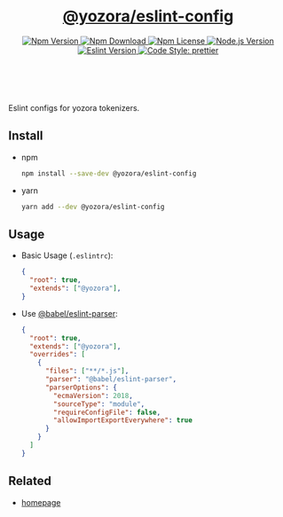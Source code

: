 <header>
  <h1 align="center">
    <a href="https://github.com/yozorajs/yozora/tree/release-2.x.x/scaffolds/eslint-config#readme">@yozora/eslint-config</a>
  </h1>
  <div align="center">
    <a href="https://www.npmjs.com/package/@yozora/eslint-config">
      <img
        alt="Npm Version"
        src="https://img.shields.io/npm/v/@yozora/eslint-config.svg"
      />
    </a>
    <a href="https://www.npmjs.com/package/@yozora/eslint-config">
      <img
        alt="Npm Download"
        src="https://img.shields.io/npm/dm/@yozora/eslint-config.svg"
      />
    </a>
    <a href="https://www.npmjs.com/package/@yozora/eslint-config">
      <img
        alt="Npm License"
        src="https://img.shields.io/npm/l/@yozora/eslint-config.svg"
      />
    </a>
    <a href="https://github.com/nodejs/node">
      <img
        alt="Node.js Version"
        src="https://img.shields.io/node/v/@yozora/eslint-config"
      />
    </a>
    <a href="https://github.com/eslint/eslint">
      <img
        alt="Eslint Version"
        src="https://img.shields.io/npm/dependency-version/@yozora/eslint-config/peer/eslint"
      />
    </a>
    <a href="https://github.com/prettier/prettier">
      <img
        alt="Code Style: prettier"
        src="https://img.shields.io/badge/code_style-prettier-ff69b4.svg?style=flat-square"
      />
    </a>
  </div>
</header>
<br/>

Eslint configs for yozora tokenizers.

## Install

* npm

  ```bash
  npm install --save-dev @yozora/eslint-config
  ```

* yarn

  ```bash
  yarn add --dev @yozora/eslint-config
  ```

## Usage

  * Basic Usage (`.eslintrc`):

    ```json
    {
      "root": true,
      "extends": ["@yozora"],
    }
    ```

  * Use [@babel/eslint-parser][]:

    ```json
    {
      "root": true,
      "extends": ["@yozora"],
      "overrides": [
        {
          "files": ["**/*.js"],
          "parser": "@babel/eslint-parser",
          "parserOptions": {
            "ecmaVersion": 2018,
            "sourceType": "module",
            "requireConfigFile": false,
            "allowImportExportEverywhere": true
          }
        }
      ]
    }
    ```

## Related

* [homepage][]


[homepage]: https://github.com/yozorajs/yozora/tree/release-2.x.x/scaffolds/eslint-config#readme
[@babel/eslint-parser]: https://www.npmjs.com/package/@babel/eslint-parser
